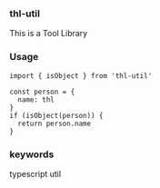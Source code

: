 ### thl-util

This is a Tool Library

### Usage

```
import { isObject } from 'thl-util'

const person = {
  name: thl
}
if (isObject(person)) {
  return person.name
}
```

### keywords

typescript util
